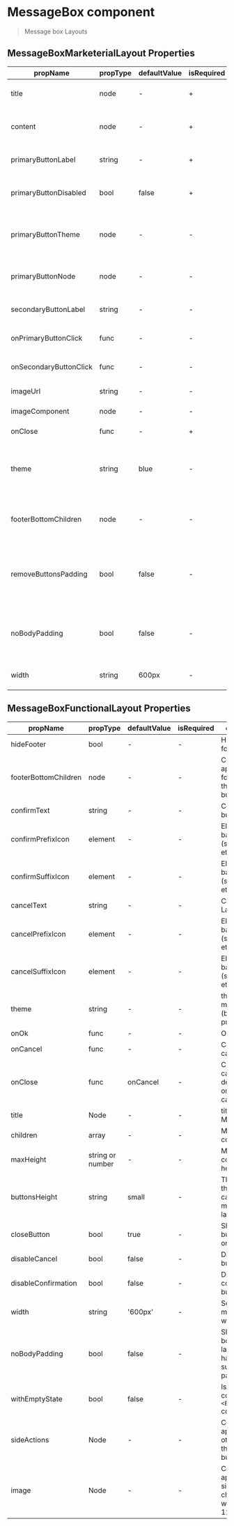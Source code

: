 # MessageBox component

> Message box Layouts

## MessageBoxMarketerialLayout Properties

| propName | propType | defaultValue | isRequired | description |
|----------|----------|--------------|------------|-------------|
| title | node | - | + | Title for Message Box |
| content | node | - | + | Content of the Message Box |
| primaryButtonLabel | string | - | + | Primary Button Label |
| primaryButtonDisabled | bool | false | + | Primary Button disabled state |
| primaryButtonTheme | node | - | - | Theme for primary button (blue or purple) |
| primaryButtonNode | node | - | - | Custom node for primary button |
| secondaryButtonLabel | string | - | - | Secondary Button Label |
| onPrimaryButtonClick | func | - | - | Primary Button Click callback |
| onSecondaryButtonClick | func | - | - | Secondary Button Click handler |
| imageUrl | string | - | - | Header image url |
| imageComponent | node | - | - | Custom image node |
| onClose | func | - | + | Close callback |
| theme | string | blue | - | theme of the message box (blue, purple or white) |
| footerBottomChildren | node | - | - | custom node for footer bottom content |
| removeButtonsPadding | bool | false | - | remove default padding for buttons when no buttons are provided |
| noBodyPadding | bool | false | - | Should the body of the layout will have surrounding padding |
| width | string | 600px | - | set custom message box width |

## MessageBoxFunctionalLayout Properties

| propName | propType | defaultValue | isRequired | description |
|----------|----------|--------------|------------|-------------|
| hideFooter | bool | - | - | Hide or show footer |
| footerBottomChildren | node | - | - | Content to appear at the footer (below the footer's buttons) |
| confirmText | string | - | - | Confirm button Label |
| confirmPrefixIcon | element | - | - | Element based icon (svg, image etc.) |
| confirmSuffixIcon | element | - | - | Element based icon (svg, image etc.) |
| cancelText | string | - | - | Cancel button Label |
| cancelPrefixIcon | element | - | - | Element based icon (svg, image etc.) |
| cancelSuffixIcon | element | - | - | Element based icon (svg, image etc.) |
| theme | string | - | - | theme of the message box (blue, red, purple) |
| onOk | func | - | - | Ok callback |
| onCancel | func | - | - | Cancel callback |
| onClose | func | onCancel | - | Close button callback, the default is onCancel callback |
| title | Node | - | - | title of the Message Box |
| children | array | - | - | Message box content |
| maxHeight | string or number | - | - | Message box content max height |
| buttonsHeight | string | small | - | The size of the button, can be small, medium or large |
| closeButton | bool | true | - | Should the x button appear or not |
| disableCancel | bool | false | - | Disable cancel button |
| disableConfirmation | bool| false | - | Disable confirmation button |
| width| string | '600px' | - | Set the message box width |
| noBodyPadding| bool | false | - | Should the body of the layout will have surrounding padding |
| withEmptyState | bool | false | - | Is the body contains an `<EmptyState/>` component |
| sideActions | Node | - | - | Content to appear on the other side of the actions buttons |
| image | Node | - | - | Content to appear along side the children (fixed width/height 126px/126px) |
